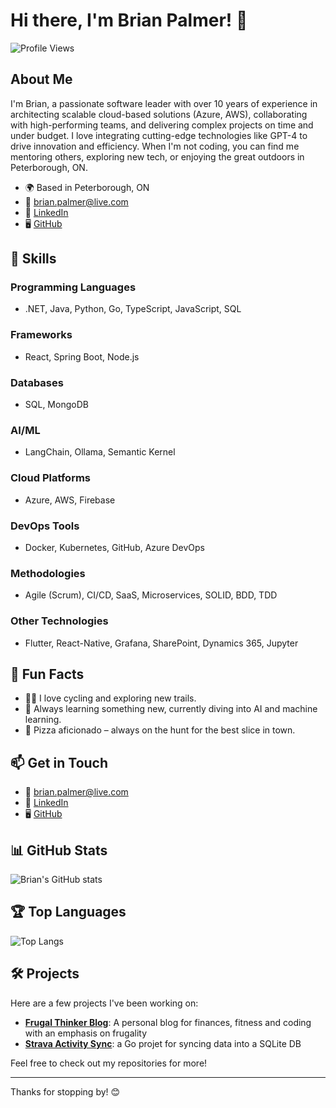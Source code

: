 # Hi there, I'm Brian Palmer! 👋

![Profile Views](https://komarev.com/ghpvc/?username=meetbrianpalmer&color=blue)

## About Me

I'm Brian, a passionate software leader with over 10 years of experience in architecting scalable cloud-based solutions (Azure, AWS), collaborating with high-performing teams, and delivering complex projects on time and under budget. I love integrating cutting-edge technologies like GPT-4 to drive innovation and efficiency. When I'm not coding, you can find me mentoring others, exploring new tech, or enjoying the great outdoors in Peterborough, ON.

- 🌍 Based in Peterborough, ON
- 📧 [brian.palmer@live.com](mailto:brian.palmer@live.com)
- 💼 [LinkedIn](https://linkedin.com/in/meetbrianpalmer)
- 🖥️ [GitHub](https://github.com/code-with-brian)

## 🚀 Skills

### Programming Languages
- .NET, Java, Python, Go, TypeScript, JavaScript, SQL

### Frameworks
- React, Spring Boot, Node.js

### Databases
- SQL, MongoDB

### AI/ML
- LangChain, Ollama, Semantic Kernel

### Cloud Platforms
- Azure, AWS, Firebase

### DevOps Tools
- Docker, Kubernetes, GitHub, Azure DevOps

### Methodologies
- Agile (Scrum), CI/CD, SaaS, Microservices, SOLID, BDD, TDD

### Other Technologies
- Flutter, React-Native, Grafana, SharePoint, Dynamics 365, Jupyter

## 🌟 Fun Facts

- 🚴‍♂️ I love cycling and exploring new trails.
- 🌱 Always learning something new, currently diving into AI and machine learning.
- 🍕 Pizza aficionado – always on the hunt for the best slice in town.

## 📫 Get in Touch

- 📧 [brian.palmer@live.com](mailto:brian.palmer@live.com)
- 💼 [LinkedIn](https://linkedin.com/in/meetbrianpalmer)
- 🖥️ [GitHub](https://github.com/code-with-brian)

## 📊 GitHub Stats

![Brian's GitHub stats](https://github-readme-stats.vercel.app/api?username=code-with-brian&show_icons=true&theme=radical)

## 🏆 Top Languages

![Top Langs](https://github-readme-stats.vercel.app/api/top-langs/?username=code-with-brian&layout=compact&theme=radical)

## 🛠️ Projects

Here are a few projects I've been working on:

- **[Frugal Thinker Blog](https://github.com/code-with-brian/frugal-thinker)**: A personal blog for finances, fitness and coding with an emphasis on frugality
- **[Strava Activity Sync](https://github.com/code-with-brian/frugal-thinker-sync)**: a Go projet for syncing data into a SQLite DB

Feel free to check out my repositories for more!

---

Thanks for stopping by! 😊
